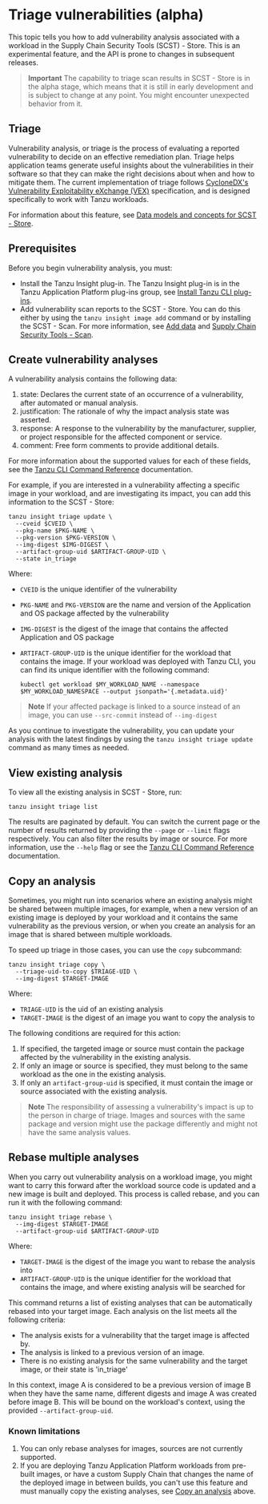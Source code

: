 # Triage vulnerabilities (alpha)

This topic tells you how to add vulnerability analysis associated with a workload in the
Supply Chain Security Tools (SCST) - Store. This is an experimental feature, and the API is prone to
changes in subsequent releases.

> **Important** The capability to triage scan results in SCST - Store is in the alpha stage, which
> means that it is still in early development and is subject to change at any point. You might
> encounter unexpected behavior from it.

## <a id='triage-description'></a>Triage

Vulnerability analysis, or triage is the process of evaluating a reported vulnerability to
decide on an effective remediation plan. Triage helps application teams
generate useful insights about the vulnerabilities in their software so that they can make the right
decisions about when and how to mitigate them. The current implementation of triage follows
[CycloneDX's Vulnerability Exploitability eXchange (VEX)](https://cyclonedx.org/capabilities/vex/)
specification, and is designed specifically to work with Tanzu workloads.

For information about this feature, see [Data models and concepts for SCST - Store](../../scst-store/data-models-and-concepts.md).

## <a id='prerequisites'></a>Prerequisites

Before you begin vulnerability analysis, you must:

- Install the Tanzu Insight plug-in. The Tanzu Insight plug-in is in the Tanzu Application
Platform plug-ins group, see [Install Tanzu CLI plug-ins](../../install-tanzu-cli.hbs.md#install-plugins).
- Add vulnerability scan reports to the SCST - Store. You can do this either
by using the `tanzu insight image add` command or by installing the SCST - Scan.
For more information, see [Add data](add-data.hbs.md) and [Supply Chain Security Tools - Scan](../../scst-scan/overview.hbs.md).

## <a id='creating-analysis'></a>Create vulnerability analyses

A vulnerability analysis contains the following data:

1. state: Declares the current state of an occurrence of a vulnerability, after automated or
   manual analysis.
2. justification: The rationale of why the impact analysis state was asserted.
3. response: A response to the vulnerability by the manufacturer, supplier, or project responsible
   for the affected component or service.
4. comment: Free form comments to provide additional details.

For more information about the supported values for each of these fields, see the [Tanzu CLI Command Reference](https://docs.vmware.com/en/VMware-Tanzu-CLI/1.1/tanzu-cli/command-ref.html) documentation.

For example, if you are interested in a vulnerability affecting a specific image in your workload,
and are investigating its impact, you can add this information to the SCST - Store:

```console
tanzu insight triage update \
  --cveid $CVEID \
  --pkg-name $PKG-NAME \
  --pkg-version $PKG-VERSION \
  --img-digest $IMG-DIGEST \
  --artifact-group-uid $ARTIFACT-GROUP-UID \
  --state in_triage
```

Where:

- `CVEID` is the unique identifier of the vulnerability
- `PKG-NAME` and `PKG-VERSION` are the name and version of the Application and OS package affected
by the vulnerability
- `IMG-DIGEST` is the digest of the image that contains the affected Application and OS package
- `ARTIFACT-GROUP-UID` is the unique identifier for the workload that contains the image. If your
workload was deployed with Tanzu CLI, you can find its unique identifier with the following  command:

    ```console
    kubectl get workload $MY_WORKLOAD_NAME --namespace $MY_WORKLOAD_NAMESPACE --output jsonpath='{.metadata.uid}'
    ```

> **Note** If your affected package is linked to a source instead of an image, you can use `--src-commit`
> instead of `--img-digest`

As you continue to investigate the vulnerability, you can update your analysis with the latest
findings by using the `tanzu insight triage update` command as many times as needed.

## <a id='viewing-analysis'></a>View existing analysis

To view all the existing analysis in SCST - Store, run:

```console
tanzu insight triage list
```

The results are paginated by default. You can switch the current page or the number of results
returned by providing the `--page` or `--limit` flags respectively. You can also filter the
results by image or source. For more information, use the `--help` flag or see
the [Tanzu CLI Command Reference](https://docs.vmware.com/en/VMware-Tanzu-CLI/1.1/tanzu-cli/command-ref.html) documentation.

## <a id='copying-analysis'></a>Copy an analysis

Sometimes, you might run into scenarios where an existing analysis might be shared between multiple
images, for example, when a new version of an existing image is deployed by your workload and it
contains the same vulnerability as the previous version, or when you create an analysis for an image
that is shared between multiple workloads.

To speed up triage in those cases, you can use the `copy` subcommand:

```console
tanzu insight triage copy \
  --triage-uid-to-copy $TRIAGE-UID \
  --img-digest $TARGET-IMAGE
```

Where:

- `TRIAGE-UID` is the uid of an existing analysis
- `TARGET-IMAGE` is the digest of an image you want to copy the analysis to

The following conditions are required for this action:

1. If specified, the targeted image or source must contain the package affected by the vulnerability
   in the existing analysis.
2. If only an image or source is specified, they must belong to the same workload as the one in the
   existing analysis.
3. If only an `artifact-group-uid` is specified, it must contain the image or source associated with
   the existing analysis.

> **Note** The responsibility of assessing a vulnerability's impact is up to the person in charge of
> triage. Images and sources with the same package and version might use the
> package differently and might not have the same analysis values.

## <a id='rebase-analyses'></a>Rebase multiple analyses

When you carry out vulnerability analysis on a workload image, you might want to carry this forward
after the workload source code is updated and a new image is built and deployed.
This process is called rebase, and you can run it with the following command:

```console
tanzu insight triage rebase \
  --img-digest $TARGET-IMAGE
  --artifact-group-uid $ARTIFACT-GROUP-UID
```

Where:

- `TARGET-IMAGE` is the digest of the image you want to rebase the analysis into
- `ARTIFACT-GROUP-UID` is the unique identifier for the workload that contains the image,
and where existing analysis will be searched for

This command returns a list of existing analyses that can be automatically rebased into your
target image. Each analysis on the list meets all the following criteria:

- The analysis exists for a vulnerability that the target image is affected by.
- The analysis is linked to a previous version of an image.
- There is no existing analysis for the same vulnerability and the target image, or their state is 'in\_triage'

In this context, image A is considered to be a previous version of image B when they have
the same name, different digests and image A was created before image B.
This will be bound on the workload's context, using the provided `--artifact-group-uid`.

### Known limitations

1. You can only rebase analyses for images, sources are not currently supported.
2. If you are deploying Tanzu Application Platform workloads from pre-built images, or have a custom
Supply Chain that changes the name of the deployed image in between builds, you can't use this feature
and must manually copy the existing
analyses, see [Copy an analysis](#copy-an-analysis) above.
